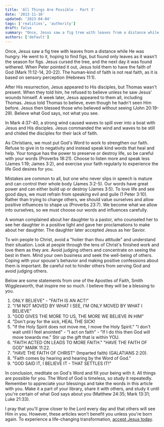 ```yaml
---
title: 'All Things Are Possible - Part 3'
date: '2013-11-16'
updated: '2023-04-04'
tags: ['realities', 'authority']
draft: false
summary: "Once, Jesus saw a fig tree with leaves from a distance while He was hungry. He went to it, hoping to find figs, but found only leaves as it wasn't the season for figs. Jesus cursed the tree, and the next day it was found withered."
authors: ['default']
---
```


Once, Jesus saw a fig tree with leaves from a distance while He was hungry. He went to it, hoping to find figs, but found only leaves as it wasn't the season for figs. Jesus cursed the tree, and the next day it was found withered. When Peter pointed it out, Jesus told them to have the faith of God (Mark 11:12-14, 20-22). The human-kind of faith is not real faith, as it is based on sensory perception (Hebrews 11:1).

After His resurrection, Jesus appeared to His disciples, but Thomas wasn't present. When they told him, he refused to believe unless he saw Jesus' wounds himself. A week later, Jesus appeared to them all, including Thomas. Jesus told Thomas to believe, even though he hadn't seen Him before. Jesus then blessed those who believed without seeing (John 20:19-29). Believe what God says, not what you see.

In Mark 4:37-40, a strong wind caused waves to spill over into a boat with Jesus and His disciples. Jesus commanded the wind and waves to be still and chided the disciples for their lack of faith.

As Christians, we must put God's Word to work to strengthen our faith. Refuse to give in to negativity and instead speak kind words that heal and help. Your tongue has the power to preserve or destroy life, so be careful with your words (Proverbs 18:21). Choose to listen more and speak less (James 1:19; James 3:2), and exercise your faith regularly to experience the life God desires for you.

Mistakes are common to all, but one who never slips in speech is mature and can control their whole body (James 3:2-5). Our words have great power and can either build up or destroy (James 3:5). To love life and see good days, we must refrain from speaking evil and guile (1 Peter 3:10). Rather than trying to change others, we should value ourselves and allow positive influences to shape us (Proverbs 23:7). We become what we allow into ourselves, so we must choose our words and influences carefully.

A woman complained about her daughter to a pastor, who counseled her to see her daughter in a positive light and gave her proclamations to make about her daughter. The daughter later accepted Jesus as her Savior.

To win people to Christ, avoid a "holier than thou attitude" and understand their situation. Look at people through the lens of Christ's finished work and love them as they are. Avoid judging others and concentrate on seeing the best in them. Mind your own business and seek the well-being of others. Coping with your spouse's behavior and making positive confessions about them is important. Be careful not to hinder others from serving God and avoid judging others.

Below are some statements from one of the Apostles of Faith, Smith Wigglesworth, that inspire me so much. I believe they will be a blessing to you.

1. ONLY BELIEVE" - "FAITH IS AN ACT!"
2. "I'M NOT MOVED BY WHAT I SEE, I'M ONLY MOVED BY WHAT I BELIEVE"
3. "GOD GIVES THE MORE TO US, THE MORE WE BELIEVE IN HIM"
4. "Don't pray for the sick, HEAL THE SICK!
5. "If the Holy Spirit does not move me, I move the Holy Spirit." "I don't wait until I feel anointed" - "I act on faith" - "If I do this then God will move towards me." Stir up the gift that is within YOU.
6. "FAITH ACTED ON LEADS TO MORE FAITH." "HAVE THE FAITH OF GOD" MARK 11:22.
7. "HAVE THE FAITH OF CHRIST" (Imparted faith) (GALATIANS 2:20).
8. "Faith comes by hearing and hearing by the Word of God."
9. "GOD SAID IT, I BELIEVE IT - THAT SETTLES IT!"

In conclusion, meditate on God's Word and fill your being with it. All things are possible for you. The Word of God is timeless, so study it repeatedly. Remember to appreciate your blessings and take the words in this article with you. Make it a part of your library, share it with others, and study it until you're certain of what God says about you (Matthew 24:35; Mark 13:31; Luke 21:33).

I pray that you'll grow closer to the Lord every day and that others will see Him in you. However, these articles won't benefit you unless you're born again. To experience a life-changing transformation, [accept Jesus today](/salvation).
